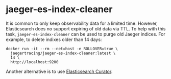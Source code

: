 # jaeger-es-index-cleaner

It is common to only keep observability data for a limited time.
However, Elasticsearch does no support expiring of old data via TTL.
To help with this task, `jaeger-es-index-cleaner` can be used to purge
old Jaeger indices. For example, to delete indixes older than 14 days:

```
docker run -it --rm --net=host -e ROLLOVER=true \
  jaegertracing/jaeger-es-index-cleaner:latest \
  14 \
  http://localhost:9200
```

Another alternative is to use [Elasticsearch Curator][curator].

[curator]: https://www.elastic.co/guide/en/elasticsearch/client/curator/current/about.html

